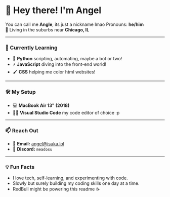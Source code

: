 # 👋 Hey there! I'm Angel

You can call me **Angle**, its just a nickname lmao 
Pronouns: **he/him**  
📍 Living in the suburbs near **Chicago, IL**

---
### 🌱 Currently Learning
- 🐍 **Python**  scripting, automating, maybe a bot or two!
- ⚡ **JavaScript**  diving into the front-end world!
- 🖌️ **CSS** helping me color html websites!

---

### 🛠️ My Setup
- 💻 **MacBook Air 13" (2018)**
- 🧑‍💻 **Visual Studio Code**  my code editor of choice :p

---

### 📫 Reach Out
- 📧 **Email:** [angel@isuka.lol](mailto:angel@isuka.lol)  
- 💬 **Discord:** `meadosu`

---

### 💡 Fun Facts
- I love tech, self-learning, and experimenting with code.
- Slowly but surely building my coding skills one day at a time.
- RedBull might be powering this readme ☕
